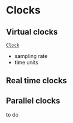 # Clocks

## Virtual clocks

[`Clock`](https://pbayer.github.io/DiscreteEvents.jl/dev/usage/#Clocks-1)

- sampling rate
- time units

## Real time clocks

## Parallel clocks

to do
